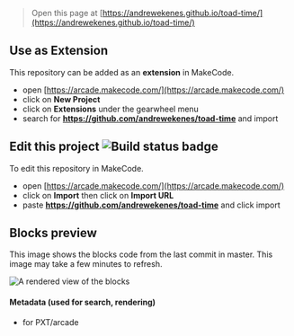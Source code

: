  


> Open this page at [https://andrewekenes.github.io/toad-time/](https://andrewekenes.github.io/toad-time/)

## Use as Extension

This repository can be added as an **extension** in MakeCode.

* open [https://arcade.makecode.com/](https://arcade.makecode.com/)
* click on **New Project**
* click on **Extensions** under the gearwheel menu
* search for **https://github.com/andrewekenes/toad-time** and import

## Edit this project ![Build status badge](https://github.com/andrewekenes/toad-time/workflows/MakeCode/badge.svg)

To edit this repository in MakeCode.

* open [https://arcade.makecode.com/](https://arcade.makecode.com/)
* click on **Import** then click on **Import URL**
* paste **https://github.com/andrewekenes/toad-time** and click import

## Blocks preview

This image shows the blocks code from the last commit in master.
This image may take a few minutes to refresh.

![A rendered view of the blocks](https://github.com/andrewekenes/toad-time/raw/master/.github/makecode/blocks.png)

#### Metadata (used for search, rendering)

* for PXT/arcade
<script src="https://makecode.com/gh-pages-embed.js"></script><script>makeCodeRender("{{ site.makecode.home_url }}", "{{ site.github.owner_name }}/{{ site.github.repository_name }}");</script>
